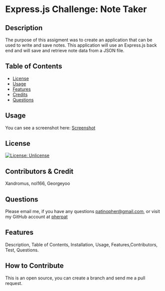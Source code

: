 # Express.js Challenge: Note Taker

## Description

  The purpose of this assigment was to create an application that can be used to write and save notes. This application will use an Express.js back end and will save and retrieve note data from a JSON file.

 ## Table of Contents

 - [License](#license)
 - [Usage](#usage)
 - [Features](#features)
 - [Credits](#contributors--credit)
 - [Questions](#questions)

## Usage

You can see a screenshot here: [Screenshot](https://github.com/pherpat/Note-Taking-App/tree/main/Assets)

## License

 [![License: Unlicense](https://img.shields.io/badge/license-Unlicense-blue.svg)](http://unlicense.org/) 

## Contributors & Credit

 Xandromus, nol166, Georgeyoo


## Questions
 Please email me, if you have any questions
patinopher@gmail.com, or visit my GitHub account at
[pherpat](https://github.com/pherpat)

## Features

 Description, Table of Contents, Installation, Usage, Features,Contributors, Test, Questions.

## How to Contribute

 This is an open source, you can create a branch and send me a pull request.

 
